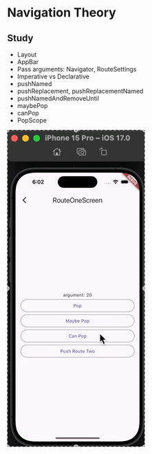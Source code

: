 # Navigation Theory

## Study
- Layout
- AppBar
- Pass arguments: Navigator, RouteSettings
- Imperative vs Declarative
- pushNamed
- pushReplacement, pushReplacementNamed
- pushNamedAndRemoveUntil
- maybePop
- canPop
- PopScope

![app.gif](navigation_theory/img/app.gif)